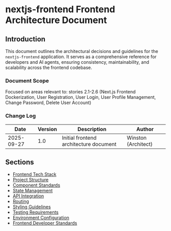 # nextjs-frontend Frontend Architecture Document

## Introduction

This document outlines the architectural decisions and guidelines for the `nextjs-frontend` application. It serves as a comprehensive reference for developers and AI agents, ensuring consistency, maintainability, and scalability across the frontend codebase.

### Document Scope

Focused on areas relevant to: stories 2.1-2.6 (Next.js Frontend Dockerization, User Registration, User Login, User Profile Management, Change Password, Delete User Account)

### Change Log

| Date | Version | Description | Author |
|---|---|---|---|
| 2025-09-27 | 1.0 | Initial frontend architecture document | Winston (Architect) |

## Sections

- [Frontend Tech Stack](./frontend-tech-stack.md)
- [Project Structure](./project-structure.md)
- [Component Standards](./component-standards.md)
- [State Management](./state-management.md)
- [API Integration](./api-integration.md)
- [Routing](./routing.md)
- [Styling Guidelines](./styling-guidelines.md)
- [Testing Requirements](./testing-requirements.md)
- [Environment Configuration](./environment-configuration.md)
- [Frontend Developer Standards](./frontend-developer-standards.md)